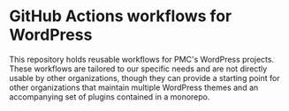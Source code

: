 # GitHub Actions workflows for WordPress

This repository holds reusable workflows for PMC's WordPress projects. These 
workflows are tailored to our specific needs and are not directly usable by 
other organizations, though they can provide a starting point for other 
organizations that maintain multiple WordPress themes and an accompanying 
set of plugins contained in a monorepo.
